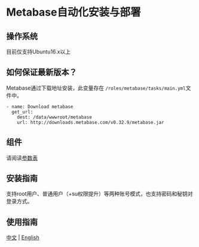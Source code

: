 # Metabase自动化安装与部署

## 操作系统

目前仅支持Ubuntu16.x以上

## 如何保证最新版本？

Metabase通过下载地址安装，此变量存在 `/roles/metabase/tasks/main.yml`文件中。

```
- name: Download metabase
  get_url:
    dest: /data/wwwroot/metabase
    url: http://downloads.metabase.com/v0.32.9/metabase.jar
```

## 组件

请阅读[参数表](/docs/zh/stack-components.md)

## 安装指南

支持root用户、普通用户（+su权限提升）等两种账号模式，也支持密码和秘钥对登录方式。

## 使用指南

[中文](https://support.websoft9.com/docs/metabase/zh) | [English](https://support.websoft9.com/docs/metabase)

